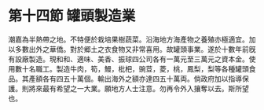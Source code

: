 # 第十四節 罐頭製造業

潮嘉為半熱帶之地。不特便於栽培果樹蔬菜。沿海地方海產物之養殖亦極適宜。加以多數出外之華僑。對於郷土之衣食物又非常喜用。故罐頭事業。遂於十數年前旣有設廠製造。現和和、適味、美香、振球四公司各有一萬元至三萬元之資本金。使用數十名職工。製造牛肉，筍，鰻，枇杷，豌荳，菱，桃，鳳梨，梨等各種罐頭食品。其產額各有四五十萬個。輸出海外之額亦達四五十萬両。倘政府加以指導保護。則將來最有希望之一大業。願地方人士注意。勿再令外入攘奪以去。斯所望也。
